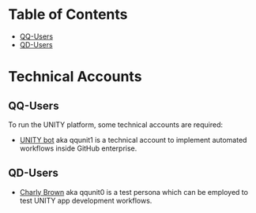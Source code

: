 # Table of Contents

<!-- START doctoc generated TOC please keep comment here to allow auto update -->
<!-- DON'T EDIT THIS SECTION, INSTEAD RE-RUN doctoc TO UPDATE -->

- [QQ-Users](#qq-users)
- [QD-Users](#qd-users)

<!-- END doctoc generated TOC please keep comment here to allow auto update -->

# Technical Accounts

## QQ-Users

To run the UNITY platform, some technical accounts are required:

* [UNITY bot](https://atc-github.azure.cloud.bmw/qqunit1) aka qqunit1 is a technical account to implement automated
  workflows inside GitHub enterprise.

## QD-Users

* [Charly Brown](https://atc-github.azure.cloud.bmw/qdunit0) aka qqunit0 is a test persona which can be employed to test
  UNITY app development workflows.

